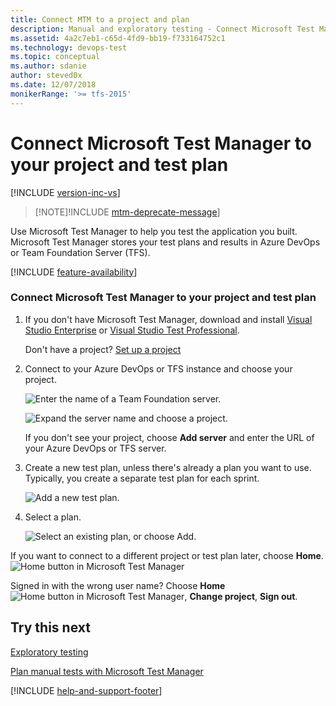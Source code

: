 ```yaml
---
title: Connect MTM to a project and plan
description: Manual and exploratory testing - Connect Microsoft Test Manager to your project and test plan when you want to test web applications
ms.assetid: 4a2c7eb1-c65d-4fd9-bb19-f733164752c1
ms.technology: devops-test
ms.topic: conceptual
ms.author: sdanie
author: steved0x
ms.date: 12/07/2018
monikerRange: '>= tfs-2015'
---
```


# Connect Microsoft Test Manager to your project and test plan

[!INCLUDE [version-inc-vs](../includes/version-inc-vs.md)]

> [!NOTE]!INCLUDE [mtm-deprecate-message](../includes/mtm-deprecate-message.md)]

Use Microsoft Test Manager to help you test the application you built. Microsoft Test Manager stores your test plans and results in Azure DevOps or Team Foundation Server (TFS).

[!INCLUDE [feature-availability](../includes/feature-availability.md)]

### Connect Microsoft Test Manager to your project and test plan

1.  If you don't have Microsoft Test Manager, download and install [Visual Studio Enterprise](https://visualstudio.microsoft.com/downloads/) or [Visual Studio Test Professional](https://visualstudio.microsoft.com/vs/test-professional/).

    Don't have a project? [Set up a project](../../organizations/projects/create-project.md)

1.  Connect to your Azure DevOps or TFS instance and choose your project.

    ![Enter the name of a Team Foundation server.](media/connect-microsoft-test-manager-to-your-team-project-and-test-plan/almt_connect1.png)

    ![Expand the server name and choose a project.](media/connect-microsoft-test-manager-to-your-team-project-and-test-plan/almt_connect2.png)

    If you don't see your project, choose **Add server** and enter the URL of your Azure DevOps or TFS server.

1.  Create a new test plan, unless there's already a plan you want to use. Typically, you create a separate test plan for each sprint.

    ![Add a new test plan.](media/connect-microsoft-test-manager-to-your-team-project-and-test-plan/almt_connect4.png)

1.  Select a plan.

    ![Select an existing plan, or choose Add.](media/connect-microsoft-test-manager-to-your-team-project-and-test-plan/almt_connect3.png)

If you want to connect to a different project or test plan later, choose **Home**. ![Home button in Microsoft Test Manager](media/connect-microsoft-test-manager-to-your-team-project-and-test-plan/mtm_homeicon.png)

Signed in with the wrong user name? Choose **Home**&nbsp; ![Home button in Microsoft Test Manager](media/connect-microsoft-test-manager-to-your-team-project-and-test-plan/mtm_homeicon.png), **Change project**, **Sign out**.

## Try this next

[Exploratory testing](exploratory-testing-using-microsoft-test-manager.md)

[Plan manual tests with Microsoft Test Manager](plan-manual-tests-with-microsoft-test-manager.md)

[!INCLUDE [help-and-support-footer](../includes/help-and-support-footer.md)]
